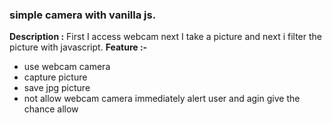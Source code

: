 ### simple camera with vanilla js.
**Description :** First I access webcam next I take a picture and next i filter the picture with javascript.
**Feature :-**
- use webcam camera
- capture picture
- save jpg picture
- not allow webcam camera immediately alert user and agin give the chance allow
